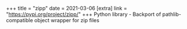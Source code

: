 +++
title = "zipp"
date = 2021-03-06
[extra]
link = "https://pypi.org/project/zipp/"
+++
Python library - Backport of pathlib-compatible object wrapper for zip files

